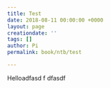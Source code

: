 ```yaml
---
title: Test
date: 2018-08-11 00:00:00 +0000
layout: page
creationdate: ''
tags: []
author: Pi
permalink: book/ntb/test

---
```

Helloadfasd f dfasdf